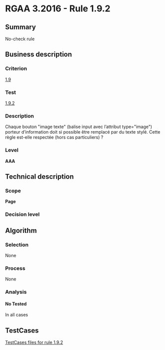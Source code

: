 # RGAA 3.2016 - Rule 1.9.2

## Summary
No-check rule


## Business description

### Criterion
[1.9](http://references.modernisation.gouv.fr/rgaa-accessibilite/criteres.html#crit-1-9)

### Test
[1.9.2](http://references.modernisation.gouv.fr/rgaa-accessibilite/criteres.html#test-1-9-2)

### Description
Chaque bouton "image texte" (balise input avec l’attribut type="image") porteur d’information doit si possible être remplacé par du texte stylé. Cette règle est-elle respectée (hors cas particuliers) ?

### Level
**AAA**


## Technical description

### Scope
**Page**

### Decision level


## Algorithm

### Selection
None

### Process
None

### Analysis

#### No Tested
In all cases


##  TestCases

[TestCases files for rule 1.9.2](https://github.com/Asqatasun/Asqatasun/tree/RGAA_3.2016/rules/rules-rgaa3.2016/src/test/resources/testcases/rgaa32016/Rgaa32016Rule010902/)


